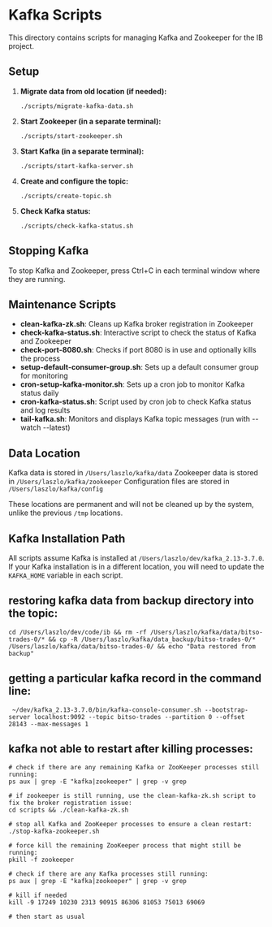 # Kafka Scripts

This directory contains scripts for managing Kafka and Zookeeper for the IB project.

## Setup

1. **Migrate data from old location (if needed):**
   ```
   ./scripts/migrate-kafka-data.sh
   ```

2. **Start Zookeeper (in a separate terminal):**
   ```
   ./scripts/start-zookeeper.sh
   ```

3. **Start Kafka (in a separate terminal):**
   ```
   ./scripts/start-kafka-server.sh
   ```

4. **Create and configure the topic:**
   ```
   ./scripts/create-topic.sh
   ```

5. **Check Kafka status:**
   ```
   ./scripts/check-kafka-status.sh
   ```

## Stopping Kafka

To stop Kafka and Zookeeper, press Ctrl+C in each terminal window where they are running.

## Maintenance Scripts

- **clean-kafka-zk.sh**: Cleans up Kafka broker registration in Zookeeper
- **check-kafka-status.sh**: Interactive script to check the status of Kafka and Zookeeper
- **check-port-8080.sh**: Checks if port 8080 is in use and optionally kills the process
- **setup-default-consumer-group.sh**: Sets up a default consumer group for monitoring
- **cron-setup-kafka-monitor.sh**: Sets up a cron job to monitor Kafka status daily
- **cron-kafka-status.sh**: Script used by cron job to check Kafka status and log results
- **tail-kafka.sh**: Monitors and displays Kafka topic messages (run with --watch --latest)

## Data Location

Kafka data is stored in `/Users/laszlo/kafka/data`
Zookeeper data is stored in `/Users/laszlo/kafka/zookeeper`
Configuration files are stored in `/Users/laszlo/kafka/config`

These locations are permanent and will not be cleaned up by the system, unlike the previous `/tmp` locations.

## Kafka Installation Path

All scripts assume Kafka is installed at `/Users/laszlo/dev/kafka_2.13-3.7.0`. If your Kafka installation is in a different location, you will need to update the `KAFKA_HOME` variable in each script.

## restoring kafka data from backup directory into the topic:

```
cd /Users/laszlo/dev/code/ib && rm -rf /Users/laszlo/kafka/data/bitso-trades-0/* && cp -R /Users/laszlo/kafka/data_backup/bitso-trades-0/* /Users/laszlo/kafka/data/bitso-trades-0/ && echo "Data restored from backup"
```

## getting a particular kafka record in the command line:

```
 ~/dev/kafka_2.13-3.7.0/bin/kafka-console-consumer.sh --bootstrap-server localhost:9092 --topic bitso-trades --partition 0 --offset 28143 --max-messages 1
```

## kafka not able to restart after killing processes:

```
# check if there are any remaining Kafka or ZooKeeper processes still running:
ps aux | grep -E "kafka|zookeeper" | grep -v grep

# if zookeeper is still running, use the clean-kafka-zk.sh script to fix the broker registration issue:
cd scripts && ./clean-kafka-zk.sh

# stop all Kafka and ZooKeeper processes to ensure a clean restart:
./stop-kafka-zookeeper.sh

# force kill the remaining ZooKeeper process that might still be running:
pkill -f zookeeper

# check if there are any Kafka processes still running:
ps aux | grep -E "kafka|zookeeper" | grep -v grep

# kill if needed
kill -9 17249 10230 2313 90915 86306 81053 75013 69069

# then start as usual
```